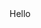 <!DOCTYPE html>
<html lang="en">
  <head><meta charset="utf-8"><title>My webpage</title>
  </head>
  <body>
    Hello
  </body>
  </html>
  
